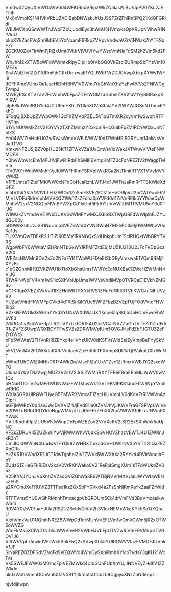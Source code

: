 Vm0wd2QyUXlVWGxWV0d4WFlURndVRlpzWkZOalJsWjBUVlpPV0ZKc2JETlhh
Mk0xVmpKS1NHVkVRbUZXClZsbDNWakJhUzJSSFZrZFhiRnBPQ21KdGFGRldi
WEJMVXpGSmVWTnJWbFZpUjJodlEyc3hWbU5HVmxkaQpXRUpNVlhwR1NtVldU
bkpXYkZacFVqSm9kbEV5YzNoamF6RkpZVVpvVndwaVZrVjNWakZhYTFSdFZr
ZGEKU0ZaVFlrWmFjRlZxUmt0VlJrVjVUVlYwYWsxVmNIaFdSM2h2Vm5kd2FW
WnJhM2xXTW5oWFdWWmtkRlpyClpHb0tVbGQ0VkZsclZURmpSbFYzVm10MFZs
SnJWalZhVlZZd1lURmFjbGRxUmxwaE1YQjJWbTVrZDJGVwpXbkpXYWs1WFlX
dGFhRmxVUmxOa1JscHlDbHBHV1V0WmJYaGhWbXhzYzFwRVVsZFNiWGg1VmpJ
MWEyRXcKTVZaV2FsWmhWbFpaZDFsWGMzaGphelZXV2taV1YySklRakpXYlRW
clpESkdWd3BUYkd4U1lURmFXRlJYCk5XOVhSbVJYV2tWYWJGSnNTbmxEYkhC
SFdqQjBXbUpZVWpOWk1GcFhZMVpPZEU5V1pGTmlXR2cyVm1wSwpNRTFHV1hn
S1YyNUtWMkZzV21GYVYzTXhZMnhzY2xkcmRHcGhlbFpZV1RCYWQxUnNTblZS
Ym14WVZteHcKU0ZwRVJsWmxVWEJVWW10d1ZWbHRlSGRYUm14ekNsVnJaRTVO
VmxwNFZUSjBZV0pHU25KT1ZFWkVZa1UxCmVsVldWakJXTWtwVlVteFNWMDFX
Y0hwWmVrcEhVMFU1VjFwR1RtbFhSMlF6VmpKMFZ3cFdNREZIV2tWagpTMVl5
TlV0V01rWnpWMnhhVjJKWWFHRmFSRVphWkRGa2NtTkhkRTVXTVVvMVYxWldZ
V1F5UmtaTlZteFMKWW0xNFdGbHJaRzhLWTJ4d1JWTnJaRmRrTTBKWldXdGFZ
Vll4V1hkYVJrNVlVbTE0ZWtOc1ZuSmFSVFZPClZteHdORlpVU2pCWlYwcEhV
MjVLVDFaRldrVlphMVV4Q21Wc1ZsZFdha0pYVFd0d1ZsVnRlRk5YYlVaeQpW
MnhvV2sxV2NGQlpNVnBYWXpGd1IxUnRiRk5YUlVwWlZtMTRVMU5uY0d0TlJG
WllWakZvYmdwVE1WbDUKVGxWMFYwMXJXbnBXTWpGSFdWWlplbFJZYUdGU00y
aG9WbXhhUzJSR1NuUmpSVFZvWld4YVNGWnNZM2hPClIxRjRWMWhvV0dKc1ds
TUtXVmQwZDFkR2JITlZiR05MV1RKNGQxSldUbkphUm1SclRUQktWbGRYTVRS
WgpWbFY0WWtaV1ZHRnNTbGxWYlRFMFZtdE9jMU51U210U2JFcFVDbGxzV2t0
WFZscHhVMnBDV2xZd2NFaFYKTWpWUFlXeEtSbGRyVmxwaE1YQm9RMjFXYzFk
c1pGZGhhMHBZVkZWU1IxTldXbGhsUms1WVlYcEdNUXBaClZWcHZWMnN4VjJO
R1VtRlNWbFV4Vm1wS1IxSXhVblJpUms1WVVsVndiMVp0TVRCaE1EVkNZMGRv
VG1KRgpXVEZXVkVvd1lXZHdWRTFXYkRVS1ZHeFdNRll3TVhKWGJuQlhUVzVv
YUZacVNrdFhWMFpGVkd4d1RtSnQKYUc5WFZFbzBZVEpTUjFOdVVtcFNWRlp2
V2xkNFlWUkdXWGhYYkdSYUNsWXdWalJXYkdoelZqSktjbU5HCmEwdFhWbVF3
WkRGa1IySkdWbFJpUlRGTVYxUktOR1F4U2xkVGJrNVZZbGhTVTFZd1ZrdFdi
R1JZVFZSUwpWQXBOYTFwSVZsZDRWMVpIUm5OVGJHeFdZbFJGTUZZeFZrOWtS
bFp5WWtaV2FHVnRlRlZEYkd4ellVYzUKV0dKSFVsWldSelZyVmpBeFYySkVU
bFVLVm14d2FGWXdaRXRrVmtaeVZteHdhRTFXVmpSUk1uTjRVakpLClIxWnNT
bWhoTUhCWlZtMHhOR1F4WkZkaVJscFlZa1UxV1Zsc1ZtRmxVWEJYQ2sxdWFG
Uldha0Y0VTBaVwpjMUZzV2s1V2JrSlZWMnRXYTFReFRraFRhMlJWWVhwV1Qx
bHNaRTlOTVZwMFRWUlNWazFWTkhwWk1GVTEKVlRKS1JncFhWRVpYVm5wRk1G
WXlaSGRXUlRGWFUyeG5TMWRXVmxaT1ZscHlUVmhLV0dKdVFtRlVWVnAzClpH
eGFjMWRzY0d4aVJWcDVXVlZrUjFVd01Ia0tZVVJhVjJKWVFraGFSRVpLWlVa
V2RWTnNRbGROYldoNgpWMVpTUjJReFRrZFhXR2hoVWtWS1dFTnJNVmRXYWxK
YVlURndhRlpIZUU5VFJsWnpDbFpWZEZoV2VrVXcKV2tSR2ExSXhWbk5oUjNC
VFZsZDRUVll5ZUZkWlYwVjRWMWhvV0dKSGVHOVZhazVEWTJ4U1ZWRnJkR3hT
CmJIQldWVmN4UndwV1FYQk9ZWHBXTmxadGVHOWhNV3hYVTI1S1QxZEZXbGRa
YkZKR1RVWndXR1JGT1dwTgphelZIV1ZWVk5WWXhXa2RYYkd4RVlrWndlbFpY
ZUdzS1ZHeGFkRlZzV2xaV2VrRXhWako0V21ReFpISmgKUm1kTFdWUkdZV05z
V25KYVJYUnJVbXhhZVZadGVIZGhWa3B6WTBjNVVrMXVUalJWYWtaWENsZFhS
a2RYCmJXeFRUVlZ3TTFac1kzZGxSbFY0Vkd4a2FsSnNjRmRaYkZaaFZrWldk
RTFFVms5YU0wSlhRMnhhTmxacgpVbGROUm5Cb1drVmFVd3BqVmxaelkwWmti
R0V4Y0VsV01uaHJUa2RSZUZScldsQldiV2h3VlcxNFMxWkcKYkhSa1JYQnJU
VlphVmxVeU1UQmhNREZ5WWpOd1drMUhVVEFLVm1wQmVGWm5jR2xOTW5oWVZG
WmFkMk5XClVuTlNibVJWWVhwR2VWbHJVbFpUTVZwRlVteE9VMkpGTVROV1J6
VlRWVVphUmxkdVFsWk5SbkF5Q2xSVwpXbk5YUlRGWVVtczFVMDFJUVhkV1JF
SlNaREZOZDFSdVZVdFdSelZQWVd4WmQySXpiRmhXYldoTVdsY3gKU21Wc1Vs
Vk5SWFJFWW0xM01ncFpiVEZMWkd4c1dGUnFUbXhYUjJNNVEyZHdhV1ZZWkdo
ak0xWnhaVmhDCmVnb0tZV3B1YjI5a1ptcGtadz09CgpycXNzZnN3enpz

hjvfdjkwpn